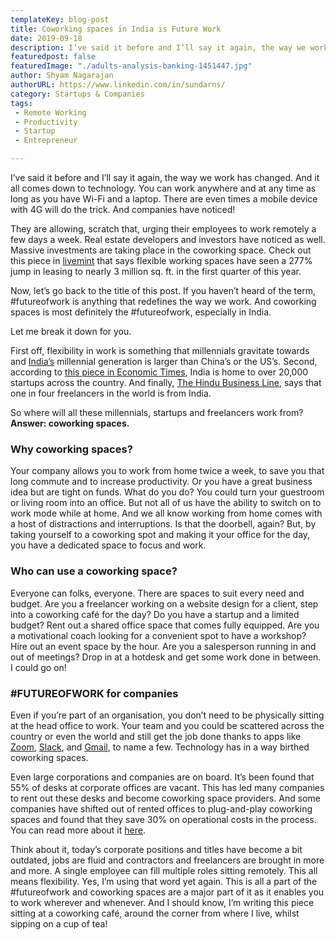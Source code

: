 ```yaml
---
templateKey: blog-post
title: Coworking spaces in India is Future Work
date: 2019-09-18
description: I’ve said it before and I’ll say it again, the way we work has changed. And it all comes down to technology.
featuredpost: false
featuredImage: "./adults-analysis-banking-1451447.jpg"
author: Shyam Nagarajan
authorURL: https://www.linkedin.com/in/sundarns/
category: Startups & Companies
tags:
 - Remote Working
 - Productivity
 - Startup
 - Entrepreneur

---
```


<!--StartFragment-->

I’ve said it before and I’ll say it again, the way we work has changed. And it all comes down to technology. You can work anywhere and at any time as long as you have Wi-Fi and a laptop. There are even times a mobile device with 4G will do the trick. And companies have noticed!

They are allowing, scratch that, urging their employees to work remotely a few days a week. Real estate developers and investors have noticed as well. Massive investments are taking place in the coworking space. Check out this piece in [livemint](https://www.livemint.com/companies/news/coworking-office-space-the-emerging-spot-for-investors-1557294746878.html) that says flexible working spaces have seen a 277% jump in leasing to nearly 3 million sq. ft. in the first quarter of this year.

Now, let’s go back to the title of this post. If you haven’t heard of the term, #futureofwork is anything that redefines the way we work. And coworking spaces is most definitely the #futureofwork, especially in India.

Let me break it down for you.

First off, flexibility in work is something that millennials gravitate towards and [India’s](https://www.financialexpress.com/economy/indias-millennial-generation-bigger-than-china-to-boost-nations-workforce-to-worlds-largest-by-2027/836248/) millennial generation is larger than China’s or the US’s. Second, according to [this piece in Economic Times](https://economictimes.indiatimes.com/small-biz/startups/newsbuzz/delhi-ncr-home-to-7000-startups-pips-bengaluru-and-mumbai-in-unicorn-count-report/articleshow/71062196.cms), India is home to over 20,000 startups across the country. And finally, [The Hindu Business Line](https://www.thehindubusinessline.com/economy/with-freelancing-on-the-rise-indias-gig-economy-is-going-strong-report/article10022680.ece), says that one in four freelancers in the world is from India.

So where will all these millennials, startups and freelancers work from? **Answer: coworking spaces.**

### Why coworking spaces?

Your company allows you to work from home twice a week, to save you that long commute and to increase productivity. Or you have a great business idea but are tight on funds. What do you do? You could turn your guestroom or living room into an office. But not all of us have the ability to switch on to work mode while at home. And we all know working from home comes with a host of distractions and interruptions. Is that the doorbell, again? But, by taking yourself to a coworking spot and making it your office for the day, you have a dedicated space to focus and work.

### Who can use a coworking space?

Everyone can folks, everyone. There are spaces to suit every need and budget. Are you a freelancer working on a website design for a client, step into a coworking café for the day? Do you have a startup and a limited budget? Rent out a shared office space that comes fully equipped. Are you a motivational coach looking for a convenient spot to have a workshop? Hire out an event space by the hour. Are you a salesperson running in and out of meetings? Drop in at a hotdesk and get some work done in between. I could go on!

### #FUTUREOFWORK for companies

Even if you’re part of an organisation, you don’t need to be physically sitting at the head office to work. Your team and you could be scattered across the country or even the world and still get the job done thanks to apps like [Zoom](https://zoom.us/), [Slack](https://slack.com/intl/en-in/), and [Gmail](https://mail.google.com/mail/u/0/), to name a few. Technology has in a way birthed coworking spaces.

Even large corporations and companies are on board. It’s been found that 55% of desks at corporate offices are vacant. This has led many companies to rent out these desks and become coworking space providers. And some companies have shifted out of rented offices to plug-and-play coworking spaces and found that they save 30% on operational costs in the process. You can read more about it [here](https://economictimes.indiatimes.com/jobs/cost-benefits-major-draw-for-co-working-spaces/articleshow/58231345.cms?from=mdr).

Think about it, today’s corporate positions and titles have become a bit outdated, jobs are fluid and contractors and freelancers are brought in more and more. A single employee can fill multiple roles sitting remotely. This all means flexibility. Yes, I’m using that word yet again. This is all a part of the #futureofwork and coworking spaces are a major part of it as it enables you to work wherever and whenever. And I should know, I’m writing this piece sitting at a coworking café, around the corner from where I live, whilst sipping on a cup of tea!

<!--EndFragment-->
